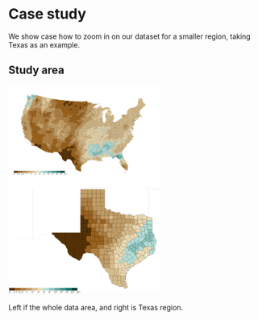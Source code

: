 # Case study

We show case how to zoom in on our dataset for a smaller region, taking Texas as an example.

## Study area

<img src="docs/imgs/studyArea.png" width="300" > <img src="docs/imgs/Texas.png" width="300">

Left if the whole data area, and right is Texas region.

